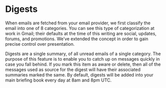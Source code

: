 # Digests

When emails are fetched from your email provider, we first classify the email into one of 8 categories. You can see this type of categorization at work in Gmail; their defaults at the time of this writing are social, updates, forums, and promotions. We’ve extended the concept in order to gain precise control over presentation.

Digests are a single summary, of all unread emails of a single category. The purpose of this feature is to enable you to catch up on messages quickly in case you fall behind. If you mark this item as aware  or delete, then all of the messages used as source for the digest will have their associated summaries marked the same. By default, digests will be added into your main briefing book every day at 8am and 8pm UTC.
